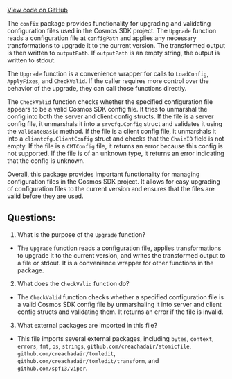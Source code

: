 [View code on GitHub](https://github.com/cosmos/cosmos-sdk.git/tools/confix/upgrade.go)

The `confix` package provides functionality for upgrading and validating configuration files used in the Cosmos SDK project. The `Upgrade` function reads a configuration file at `configPath` and applies any necessary transformations to upgrade it to the current version. The transformed output is then written to `outputPath`. If `outputPath` is an empty string, the output is written to stdout. 

The `Upgrade` function is a convenience wrapper for calls to `LoadConfig`, `ApplyFixes`, and `CheckValid`. If the caller requires more control over the behavior of the upgrade, they can call those functions directly. 

The `CheckValid` function checks whether the specified configuration file appears to be a valid Cosmos SDK config file. It tries to unmarshal the config into both the server and client config structs. If the file is a server config file, it unmarshals it into a `srvcfg.Config` struct and validates it using the `ValidateBasic` method. If the file is a client config file, it unmarshals it into a `clientcfg.ClientConfig` struct and checks that the `ChainID` field is not empty. If the file is a `CMTConfig` file, it returns an error because this config is not supported. If the file is of an unknown type, it returns an error indicating that the config is unknown. 

Overall, this package provides important functionality for managing configuration files in the Cosmos SDK project. It allows for easy upgrading of configuration files to the current version and ensures that the files are valid before they are used.
## Questions: 
 1. What is the purpose of the `Upgrade` function?
- The `Upgrade` function reads a configuration file, applies transformations to upgrade it to the current version, and writes the transformed output to a file or stdout. It is a convenience wrapper for other functions in the package.

2. What does the `CheckValid` function do?
- The `CheckValid` function checks whether a specified configuration file is a valid Cosmos SDK config file by unmarshaling it into server and client config structs and validating them. It returns an error if the file is invalid.

3. What external packages are imported in this file?
- This file imports several external packages, including `bytes`, `context`, `errors`, `fmt`, `os`, `strings`, `github.com/creachadair/atomicfile`, `github.com/creachadair/tomledit`, `github.com/creachadair/tomledit/transform`, and `github.com/spf13/viper`.